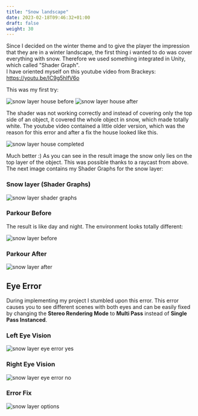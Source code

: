 ```yaml
---
title: "Snow landscape"
date: 2023-02-18T09:46:32+01:00
draft: false
weight: 30
---
```


Since I decided on the winter theme and to give the player the impression that they are in a winter landscape, 
the first thing i wanted to do was cover everything with snow. 
Therefore we used something integrated in Unity, which called "Shader Graph". <br>
I have oriented myself on this youtube video from Brackeys: https://youtu.be/IC9g5hlfV6o

This was my first try:<br>

![snow layer house before](https://raw.githubusercontent.com/Lithanel/Lithanel_page/master/images/snow_layer/house_before.PNG) 
![snow layer house after](https://raw.githubusercontent.com/Lithanel/Lithanel_page/master/images/snow_layer/house_after.PNG)<br>

The shader was not working correctly and instead of covering only the top side of an object, it covered the whole object in snow, which made totally white.
The youtube video contained a little older version, which was the reason for this error and after a fix the house looked like this.<br>

![snow layer house completed](https://raw.githubusercontent.com/Lithanel/Lithanel_page/master/images/snow_layer/house_completed.png)<br>

Much better :) As you can see in the result image the snow only lies on the top layer of the object.
This was possible thanks to a raycast from above. <br>
The next image contains my Shader Graphs for the snow layer:

### Snow layer (Shader Graphs)

![snow layer shader graphs](https://raw.githubusercontent.com/Lithanel/Lithanel_page/master/images/snow_layer/snow_layer.png)<br>

### Parkour Before

The result is like day and night. The environment looks totally different: <br>

![snow layer before](https://raw.githubusercontent.com/Lithanel/Lithanel_page/master/images/snow_layer/before.png)

### Parkour After

![snow layer after](https://raw.githubusercontent.com/Lithanel/Lithanel_page/master/images/snow_layer/after.png)

## Eye Error

During implementing my project I stumbled upon this error. 
This error causes you to see different scenes with both eyes and can be easily fixed by changing the **Stereo Rendering Mode** to **Multi Pass** instead of **Single Pass Instanced**.

### Left Eye Vision

![snow layer eye error yes](https://raw.githubusercontent.com/Lithanel/Lithanel_page/master/images/snow_layer/eye_error_yes.png)

### Right Eye Vision

![snow layer eye error no](https://raw.githubusercontent.com/Lithanel/Lithanel_page/master/images/snow_layer/eye_error_no.png)

### Error Fix

![snow layer options](https://raw.githubusercontent.com/Lithanel/Lithanel_page/master/images/snow_layer/options.png)

